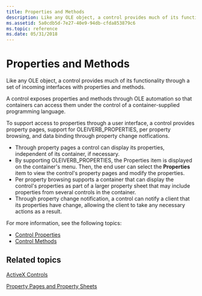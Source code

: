 ```yaml
---
title: Properties and Methods
description: Like any OLE object, a control provides much of its functionality through a set of incoming interfaces with properties and methods.
ms.assetid: 5a0cdb5d-7e27-40e9-94db-cfda853879c6
ms.topic: reference
ms.date: 05/31/2018
---
```


# Properties and Methods

Like any OLE object, a control provides much of its functionality through a set of incoming interfaces with properties and methods.

A control exposes properties and methods through OLE automation so that containers can access them under the control of a container-supplied programming language.

To support access to properties through a user interface, a control provides property pages, support for OLEIVERB\_PROPERTIES, per property browsing, and data binding through property change notfications.

-   Through property pages a control can display its properties, independent of its container, if necessary.
-   By supporting OLEIVERB\_PROPERTIES, the Properties item is displayed on the container's menu. Then, the end user can select the **Properties** item to view the control's property pages and modify the properties.
-   Per property browsing supports a container that can display the control's properties as part of a larger property sheet that may include properties from several controls in the container.
-   Through property change notification, a control can notify a client that its properties have change, allowing the client to take any necessary actions as a result.

For more information, see the following topics:

-   [Control Properties](control-properties.md)
-   [Control Methods](control-methods.md)

## Related topics

<dl> <dt>

[ActiveX Controls](activex-controls.md)
</dt> <dt>

[Property Pages and Property Sheets](property-pages-and-property-sheets.md)
</dt> </dl>

 

 




